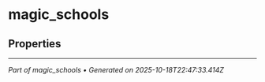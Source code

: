 # magic_schools



## Properties



---
*Part of magic_schools • Generated on 2025-10-18T22:47:33.414Z*
